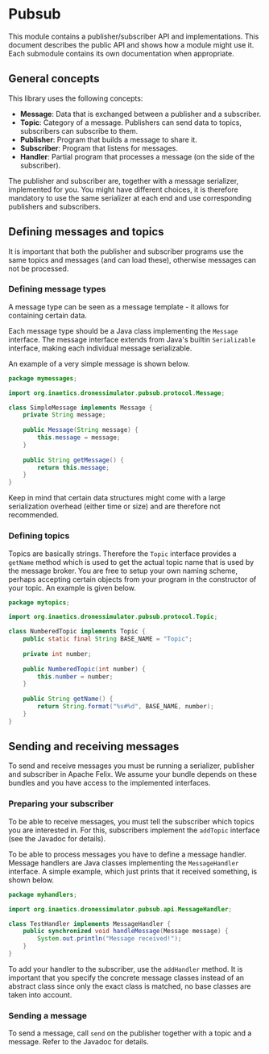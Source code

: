 # Pubsub

This module contains a publisher/subscriber API and implementations.
This document describes the public API and shows how a module might use it.
Each submodule contains its own documentation when appropriate.

## General concepts

This library uses the following concepts:

- **Message**: Data that is exchanged between a publisher and a subscriber.
- **Topic**: Category of a message. Publishers can send data to topics, subscribers can subscribe to them.
- **Publisher**: Program that builds a message to share it.
- **Subscriber**: Program that listens for messages.
- **Handler**: Partial program that processes a message (on the side of the subscriber).

The publisher and subscriber are, together with a message serializer, implemented for you.
You might have different choices, it is therefore mandatory to use the same serializer at each end and use corresponding publishers and subscribers.

## Defining messages and topics

It is important that both the publisher and subscriber programs use the same topics and messages (and can load these), otherwise messages can not be processed.

### Defining message types

A message type can be seen as a message template - it allows for containing certain data.

Each message type should be a Java class implementing the `Message` interface.
The message interface extends from Java's builtin `Serializable` interface, making each individual message serializable.

An example of a very simple message is shown below.

```java
package mymessages;

import org.inaetics.dronessimulator.pubsub.protocol.Message;

class SimpleMessage implements Message {
    private String message;
    
    public Message(String message) {
        this.message = message;
    }
    
    public String getMessage() {
        return this.message;
    }
}
```

Keep in mind that certain data structures might come with a large serialization overhead (either time or size) and are therefore not recommended.

### Defining topics

Topics are basically strings.
Therefore the `Topic` interface provides a `getName` method which is used to get the actual topic name that is used by the message broker.
You are free to setup your own naming scheme, perhaps accepting certain objects from your program in the constructor of your topic.
An example is given below.

```java
package mytopics;

import org.inaetics.dronessimulator.pubsub.protocol.Topic;

class NumberedTopic implements Topic {
    public static final String BASE_NAME = "Topic";
    
    private int number;
    
    public NumberedTopic(int number) {
        this.number = number;
    }
    
    public String getName() {
        return String.format("%s#%d", BASE_NAME, number);
    }
}
```

## Sending and receiving messages

To send and receive messages you must be running a serializer, publisher and subscriber in Apache Felix.
We assume your bundle depends on these bundles and you have access to the implemented interfaces.

### Preparing your subscriber

To be able to receive messages, you must tell the subscriber which topics you are interested in.
For this, subscribers implement the `addTopic` interface (see the Javadoc for details).

To be able to process messages you have to define a message handler.
Message handlers are Java classes implementing the `MessageHandler` interface.
A simple example, which just prints that it received something, is shown below.

```java
package myhandlers;

import org.inaetics.dronessimulator.pubsub.api.MessageHandler;

class TestHandler implements MessageHandler {
    public synchronized void handleMessage(Message message) {
        System.out.println("Message received!");
    }
}
```

To add your handler to the subscriber, use the `addHandler` method.
It is important that you specify the concrete message classes instead of an abstract class since only the exact class is matched, no base classes are taken into account.

### Sending a message

To send a message, call `send` on the publisher together with a topic and a message.
Refer to the Javadoc for details.
